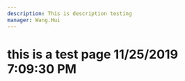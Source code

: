 ```yaml
---
description: This is description testing
manager: Wang.Hui
---
```

# this is a test page 11/25/2019 7:09:30 PM
